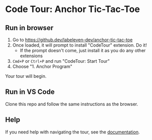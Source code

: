 Code Tour: Anchor Tic-Tac-Toe
===

Run in browser
---

1. Go to <https://github.dev/labeleven-dev/anchor-tic-tac-toe>
1. Once loaded, it will prompt to install "CodeTour" extension. Do it!
    * If the prompt doesn't come, just install it as you do any other extensions
1. `Cmd+P` or `Ctrl+P` and run "CodeTour: Start Tour"
1. Choose "1. Anchor Program"

Your tour will begin.

Run in VS Code
---

Clone this repo and follow the same instructions as the browser.

Help
---

If you need help with navigating the tour, see the [documentation](https://marketplace.visualstudio.com/items?itemName=vsls-contrib.codetour#navigating-tours).